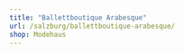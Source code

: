 ```yaml
---
title: "Ballettboutique Arabesque"
url: /salzburg/ballettboutique-arabesque/
shop: Modehaus
---
```

